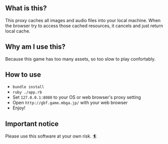 
## What is this?

This proxy caches all images and audio files into your local machine. When the browser try to access those cached resources, it cancels and just return local cache.


## Why am I use this?

Because this game has too many assets, so too slow to play confortably.


## How to use

- `bundle install`
- `ruby ./app.rb`
- Set `127.0.0.1:8080` to your OS or web browser's proxy setting
- Open `http://gbf.game.mbga.jp/` with your web browser
- Enjoy!


## Important notice

Please use this software at your own risk. :surfer:
